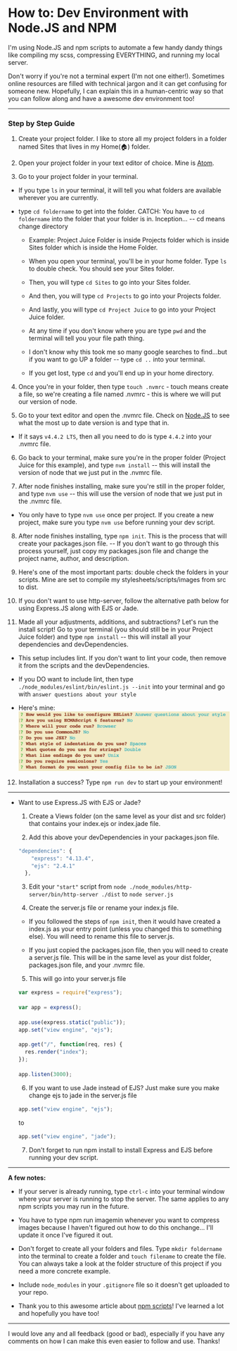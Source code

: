 # How to: Dev Environment with Node.JS and NPM


I'm using Node.JS and npm scripts to automate a few handy dandy things like compiling my scss, compressing EVERYTHING, and running my local server.


Don't worry if you're not a terminal expert (I'm not one either!). Sometimes online resources are filled with technical jargon and it can get confusing for someone new. Hopefully, I can explain this in a human-centric way so that you can follow along and have a awesome dev environment too!


****
### Step by Step Guide
1. Create your project folder. I like to store all my project folders in a folder named Sites that lives in my Home(:house:) folder.

2. Open your project folder in your text editor of choice. Mine is [Atom](https://atom.io).

3. Go to your project folder in your terminal.
  * If you type `ls` in your terminal, it will tell you what folders are available wherever you are currently.

  * type `cd foldername` to get into the folder. CATCH: You have to `cd foldername` into the folder that your folder is in. Inception... -- cd means change directory

    * Example: Project Juice Folder is inside Projects folder which is inside Sites folder which is inside the Home Folder.

    * When you open your terminal, you'll be in your home folder. Type `ls` to double check. You should see your Sites folder.

    * Then, you will type `cd Sites` to go into your Sites folder.

    * And then, you will type `cd Projects` to go into your Projects folder.

    * And lastly, you will type `cd Project Juice` to go into your Project Juice folder.

    * At any time if you don't know where you are type `pwd` and the terminal will tell you your file path thing.

    * I don't know why this took me so many google searches to find...but if you want to go UP a folder -- type `cd ..` into your terminal.

    * If you get lost, type `cd` and you'll end up in your home directory.

4. Once you're in your folder, then type `touch .nvmrc` - touch means create a file, so we're creating a file named .nvmrc - this is where we will put our version of node.

5. Go to your text editor and open the .nvmrc file. Check on [Node.JS](https://nodejs.org) to see what the most up to date version is and type that in.

  * If it says `v4.4.2 LTS`, then all you need to do is type `4.4.2` into your .nvmrc file.

6. Go back to your terminal, make sure you're in the proper folder (Project Juice for this example), and type `nvm install` -- this will install the version of node that we just put in the .nvmrc file.

7. After node finishes installing, make sure you're still in the proper folder, and type `nvm use` -- this will use the version of node that we just put in the .nvmrc file.

  * You only have to type `nvm use` once per project. If you create a new project, make sure you type `nvm use` before running your dev script.

8. After node finishes installing, type `npm init`. This is the process that will create your packages.json file. -- If you don't want to go through this process yourself, just copy my packages.json file and change the project name, author, and description.

9. Here's one of the most important parts: double check the folders in your scripts. Mine are set to compile my stylesheets/scripts/images from src to dist.

10. If you don't want to use http-server, follow the alternative path below for using Express.JS along with EJS or Jade.

11. Made all your adjustments, additions, and subtractions? Let's run the install script! Go to your terminal (you should still be in your Project Juice folder) and type `npm install` -- this will install all your dependencies and devDependencies.

  * This setup includes lint. If you don't want to lint your code, then remove it from the scripts and the devDependencies.

  * If you DO want to include lint, then type `./node_modules/eslint/bin/eslint.js --init` into your terminal and go with `answer questions about your style`

  * Here's mine: ![My Lint Preferences](/dist/images/lint-qa.png)

12. Installation a success? Type `npm run dev` to start up your environment!

****
* Want to use Express.JS with EJS or Jade?
  1. Create a Views folder (on the same level as your dist and src folder) that contains your index.ejs or index.jade file.

  2. Add this above your devDependencies in your packages.json file.
  ```javascript  
  "dependencies": {
      "express": "4.13.4",
      "ejs": "2.4.1"
    },
  ```

  3. Edit your `"start"` script from `node ./node_modules/http-server/bin/http-server ./dist` to `node server.js`

  4. Create the server.js file or rename your index.js file.

    * If you followed the steps of `npm init`, then it would have created a index.js as your entry point (unless you changed this to something else). You will need to rename this file to server.js.

    * If you just copied the packages.json file, then you will need to create a server.js file. This will be in the same level as your dist folder, packages.json file, and your .nvmrc file.

  5. This will go into your server.js file
  ```javascript
  var express = require("express");

  var app = express();

  app.use(express.static("public"));
  app.set("view engine", "ejs");

  app.get("/", function(req, res) {
    res.render("index");
  });

  app.listen(3000);
  ```

  6. If you want to use Jade instead of EJS? Just make sure you make change ejs to jade in the server.js file
  ```javascript
  app.set("view engine", "ejs");
  ```
  to
  ```javascript
  app.set("view engine", "jade");
  ```

  7. Don't forget to run npm install to install Express and EJS before running your dev script.

***

**A few notes:**
* If your server is already running, type `ctrl-c` into your terminal window where your server is running to stop the server. The same applies to any npm scripts you may run in the future.

* You have to type npm run imagemin whenever you want to compress images because I haven't figured out how to do this onchange... I'll update it once I've figured it out.

* Don't forget to create all your folders and files. Type `mkdir foldername` into the terminal to create a folder and `touch filename` to create the file. You can always take a look at the folder structure of this project if you need a more concrete example.

* Include `node_modules` in your `.gitignore` file so it doesn't get uploaded to your repo.

* Thank you to this awesome article about [npm scripts](https://css-tricks.com/why-npm-scripts/)! I've learned a lot and hopefully you have too!

***
I would love any and all feedback (good or bad), especially if you have any comments on how I can make this even easier to follow and use. Thanks!
